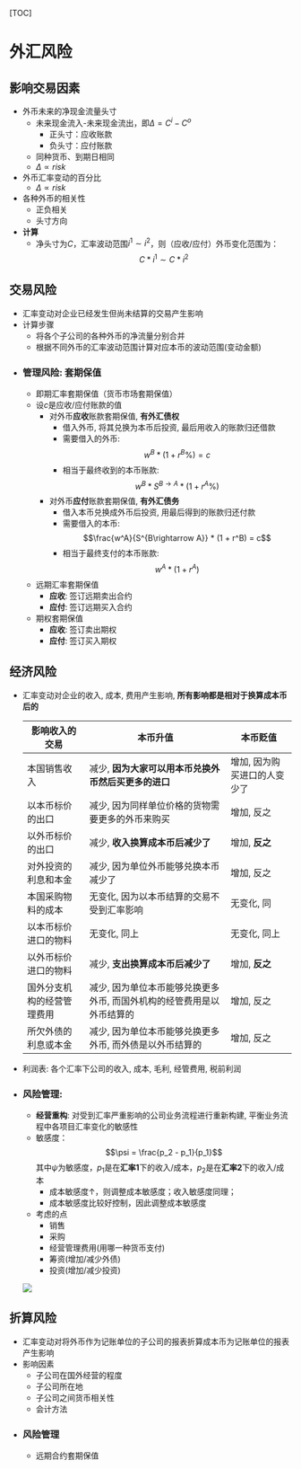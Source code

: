 [TOC]
# 外汇风险
## 影响交易因素
- 外币未来的净现金流量头寸
  - 未来现金流入-未来现金流出，即$\Delta = C^i - C^o$
    - 正头寸：应收账款
    - 负头寸：应付账款
  - 同种货币、到期日相同
  - $\Delta \propto risk$
- 外币汇率变动的百分比
  - $\Delta \propto risk$
- 各种外币的相关性
  - 正负相关
  - 头寸方向
- **计算**
  - 净头寸为$C$，汇率波动范围$i^1 \sim i^2$，则（应收/应付）外币变化范围为：$$C*i^1 \sim C*i^2$$

## 交易风险
- 汇率变动对企业已经发生但尚未结算的交易产生影响
- 计算步骤
  - 将各个子公司的各种外币的净流量分别合并
  - 根据不同外币的汇率波动范围计算对应本币的波动范围(变动金额)
- ### 管理风险: 套期保值
  - 即期汇率套期保值（货币市场套期保值）
  - 设$c$是应收/应付账款的值
    - 对外币**应收**账款套期保值, **有外汇债权**
      - 借入外币, 将其兑换为本币后投资, 最后用收入的账款归还借款
      - 需要借入的外币: $$w^B*(1 + r^B \%) = c$$
      - 相当于最终收到的本币账款: $$w^B*S^{B\rightarrow A}*(1+r^A\%)$$
    - 对外币**应付**账款套期保值, **有外汇债务**
      - 借入本币兑换成外币后投资, 用最后得到的账款归还付款
      - 需要借入的本币: $$\frac{w^A}{S^{B\rightarrow A}} * (1 + r^B) = c$$
      - 相当于最终支付的本币账款: $$w^A*(1+r^A)$$
  - 远期汇率套期保值
    - **应收**: 签订远期卖出合约
    - **应付**: 签订远期买入合约
  - 期权套期保值
    - **应收**: 签订卖出期权
    - **应付**: 签订买入期权

## 经济风险
- 汇率变动对企业的收入, 成本, 费用产生影响, **所有影响都是相对于换算成本币后的**

  |影响收入的交易|本币升值|本币贬值|
  |---|---|---|
  |本国销售收入|减少, **因为大家可以用本币兑换外币然后买更多的进口** |增加, 因为购买进口的人变少了 |
  |以本币标价的出口|减少, 因为同样单位价格的货物需要更多的外币来购买|增加, 反之|
  |以外币标价的出口|减少, **收入换算成本币后减少了**|增加, **反之**|
  |对外投资的利息和本金|减少, 因为单位外币能够兑换本币减少了|增加, 反之|
  |本国采购物料的成本|无变化, 因为以本币结算的交易不受到汇率影响|无变化, 同|
  |以本币标价进口的物料|无变化, 同上|无变化, 同上|
  |以外币标价进口的物料|减少, **支出换算成本币后减少了**|增加, **反之**|
  |国外分支机构的经营管理费用|减少, 因为单位本币能够兑换更多外币, 而国外机构的经管费用是以外币结算的|增加, 反之|
  |所欠外债的利息或本金|减少, 因为单位本币能够兑换更多外币, 而外债是以外币结算的|增加, 反之|

- 利润表: 各个汇率下公司的收入, 成本, 毛利, 经管费用, 税前利润

- ### 风险管理:
  - **经营重构**: 对受到汇率严重影响的公司业务流程进行重新构建, 平衡业务流程中各项目汇率变化的敏感性
  - 敏感度：
  $$\psi = \frac{p_2 - p_1}{p_1}$$
  其中$\psi$为敏感度，$p_1$是在**汇率1**下的收入/成本，$p_2$是在**汇率2**下的收入/成本
    - 成本敏感度$\uparrow$，则调整成本敏感度；收入敏感度同理；
    - 成本敏感度比较好控制，因此调整成本敏感度
  - 考虑的点
    - 销售
    - 采购
    - 经营管理费用(用哪一种货币支付)
    - 筹资(增加/减少外债)
    - 投资(增加/减少投资)

  ![](resources/2020-12-21_12-50-57.png)

## 折算风险
- 汇率变动对将外币作为记账单位的子公司的报表折算成本币为记账单位的报表产生影响
- 影响因素
  - 子公司在国外经营的程度
  - 子公司所在地
  - 子公司之间货币相关性
  - 会计方法
- ### 风险管理
  - 远期合约套期保值